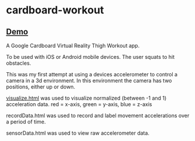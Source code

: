 # cardboard-workout

## [Demo](http://nfosterky.github.io/cardboard-workout/)

A Google Cardboard Virtual Reality Thigh Workout app.

To be used with iOS or Android mobile devices. The user squats to hit obstacles.

This was my first attempt at using a devices accelerometer to control a camera in a 3d environment. In this environment the camera has two positions, either up or down.

[visualize.html](nfosterky.github.io/cardboard-workout/visualize) was used to visualize normalized (between -1 and 1) acceleration data. red = x-axis, green = y-axis, blue = z-axis

recordData.html was used to record and label movement accelerations over a period of time.

sensorData.html was used to view raw accelerometer data.
